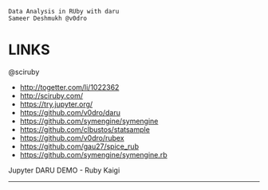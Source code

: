 ```
Data Analysis in RUby with daru
Sameer Deshmukh @v0dro
```

LINKS
=====

@sciruby
- http://togetter.com/li/1022362
- http://sciruby.com/
- https://try.jupyter.org/
- https://github.com/v0dro/daru
- https://github.com/symengine/symengine
- https://github.com/clbustos/statsample
- https://github.com/v0dro/rubex
- https://github.com/gau27/spice_rub
- https://github.com/symengine/symengine.rb

Jupyter DARU DEMO - Ruby Kaigi

-----


